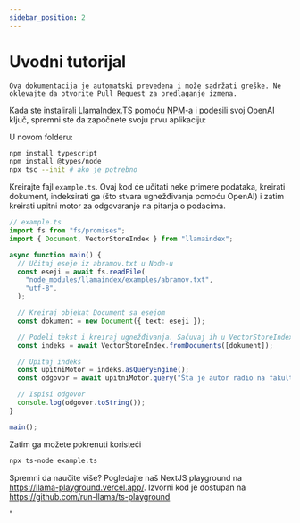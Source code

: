 ```yaml
---
sidebar_position: 2
---
```


# Uvodni tutorijal

`Ova dokumentacija je automatski prevedena i može sadržati greške. Ne oklevajte da otvorite Pull Request za predlaganje izmena.`

Kada ste [instalirali LlamaIndex.TS pomoću NPM-a](installation) i podesili svoj OpenAI ključ, spremni ste da započnete svoju prvu aplikaciju:

U novom folderu:

```bash npm2yarn
npm install typescript
npm install @types/node
npx tsc --init # ako je potrebno
```

Kreirajte fajl `example.ts`. Ovaj kod će učitati neke primere podataka, kreirati dokument, indeksirati ga (što stvara ugnežđivanja pomoću OpenAI) i zatim kreirati upitni motor za odgovaranje na pitanja o podacima.

```ts
// example.ts
import fs from "fs/promises";
import { Document, VectorStoreIndex } from "llamaindex";

async function main() {
  // Učitaj eseje iz abramov.txt u Node-u
  const eseji = await fs.readFile(
    "node_modules/llamaindex/examples/abramov.txt",
    "utf-8",
  );

  // Kreiraj objekat Document sa esejom
  const dokument = new Document({ text: eseji });

  // Podeli tekst i kreiraj ugnežđivanja. Sačuvaj ih u VectorStoreIndex-u
  const indeks = await VectorStoreIndex.fromDocuments([dokument]);

  // Upitaj indeks
  const upitniMotor = indeks.asQueryEngine();
  const odgovor = await upitniMotor.query("Šta je autor radio na fakultetu?");

  // Ispisi odgovor
  console.log(odgovor.toString());
}

main();
```

Zatim ga možete pokrenuti koristeći

```bash
npx ts-node example.ts
```

Spremni da naučite više? Pogledajte naš NextJS playground na https://llama-playground.vercel.app/. Izvorni kod je dostupan na https://github.com/run-llama/ts-playground

"
